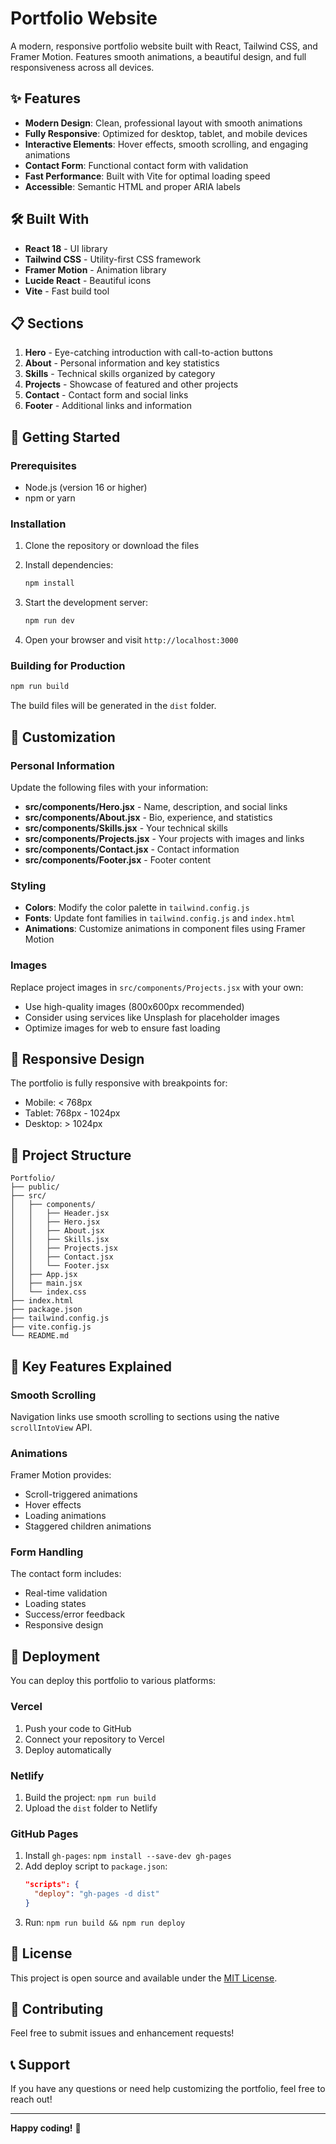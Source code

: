 # Portfolio Website

A modern, responsive portfolio website built with React, Tailwind CSS, and Framer Motion. Features smooth animations, a beautiful design, and full responsiveness across all devices.

## ✨ Features

-   **Modern Design**: Clean, professional layout with smooth animations
-   **Fully Responsive**: Optimized for desktop, tablet, and mobile devices
-   **Interactive Elements**: Hover effects, smooth scrolling, and engaging animations
-   **Contact Form**: Functional contact form with validation
-   **Fast Performance**: Built with Vite for optimal loading speed
-   **Accessible**: Semantic HTML and proper ARIA labels

## 🛠️ Built With

-   **React 18** - UI library
-   **Tailwind CSS** - Utility-first CSS framework
-   **Framer Motion** - Animation library
-   **Lucide React** - Beautiful icons
-   **Vite** - Fast build tool

## 📋 Sections

1. **Hero** - Eye-catching introduction with call-to-action buttons
2. **About** - Personal information and key statistics
3. **Skills** - Technical skills organized by category
4. **Projects** - Showcase of featured and other projects
5. **Contact** - Contact form and social links
6. **Footer** - Additional links and information

## 🚀 Getting Started

### Prerequisites

-   Node.js (version 16 or higher)
-   npm or yarn

### Installation

1. Clone the repository or download the files
2. Install dependencies:

    ```bash
    npm install
    ```

3. Start the development server:

    ```bash
    npm run dev
    ```

4. Open your browser and visit `http://localhost:3000`

### Building for Production

```bash
npm run build
```

The build files will be generated in the `dist` folder.

## 🎨 Customization

### Personal Information

Update the following files with your information:

-   **src/components/Hero.jsx** - Name, description, and social links
-   **src/components/About.jsx** - Bio, experience, and statistics
-   **src/components/Skills.jsx** - Your technical skills
-   **src/components/Projects.jsx** - Your projects with images and links
-   **src/components/Contact.jsx** - Contact information
-   **src/components/Footer.jsx** - Footer content

### Styling

-   **Colors**: Modify the color palette in `tailwind.config.js`
-   **Fonts**: Update font families in `tailwind.config.js` and `index.html`
-   **Animations**: Customize animations in component files using Framer Motion

### Images

Replace project images in `src/components/Projects.jsx` with your own:

-   Use high-quality images (800x600px recommended)
-   Consider using services like Unsplash for placeholder images
-   Optimize images for web to ensure fast loading

## 📱 Responsive Design

The portfolio is fully responsive with breakpoints for:

-   Mobile: < 768px
-   Tablet: 768px - 1024px
-   Desktop: > 1024px

## 🔧 Project Structure

```
Portfolio/
├── public/
├── src/
│   ├── components/
│   │   ├── Header.jsx
│   │   ├── Hero.jsx
│   │   ├── About.jsx
│   │   ├── Skills.jsx
│   │   ├── Projects.jsx
│   │   ├── Contact.jsx
│   │   └── Footer.jsx
│   ├── App.jsx
│   ├── main.jsx
│   └── index.css
├── index.html
├── package.json
├── tailwind.config.js
├── vite.config.js
└── README.md
```

## 🌟 Key Features Explained

### Smooth Scrolling

Navigation links use smooth scrolling to sections using the native `scrollIntoView` API.

### Animations

Framer Motion provides:

-   Scroll-triggered animations
-   Hover effects
-   Loading animations
-   Staggered children animations

### Form Handling

The contact form includes:

-   Real-time validation
-   Loading states
-   Success/error feedback
-   Responsive design

## 🚀 Deployment

You can deploy this portfolio to various platforms:

### Vercel

1. Push your code to GitHub
2. Connect your repository to Vercel
3. Deploy automatically

### Netlify

1. Build the project: `npm run build`
2. Upload the `dist` folder to Netlify

### GitHub Pages

1. Install `gh-pages`: `npm install --save-dev gh-pages`
2. Add deploy script to `package.json`:
    ```json
    "scripts": {
      "deploy": "gh-pages -d dist"
    }
    ```
3. Run: `npm run build && npm run deploy`

## 📄 License

This project is open source and available under the [MIT License](LICENSE).

## 🤝 Contributing

Feel free to submit issues and enhancement requests!

## 📞 Support

If you have any questions or need help customizing the portfolio, feel free to reach out!

---

**Happy coding!** 🎉
